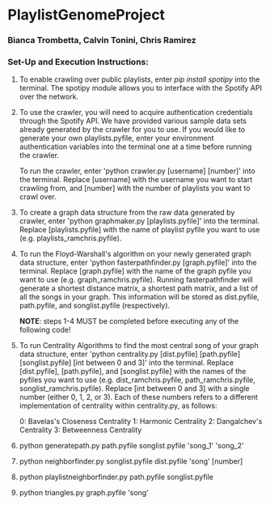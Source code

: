 # PlaylistGenomeProject
### Bianca Trombetta, Calvin Tonini, Chris Ramirez

### Set-Up and Execution Instructions:
1. To enable crawling over public playlists, enter _pip install spotipy_ into 
   the terminal. The spotipy module allows you to interface with the Spotify API 
   over the network.
   
2. To use the crawler, you will need to acquire authentication credentials 
   through the Spotify API. We have provided various sample data sets already
   generated by the crawler for you to use. If you would like to generate your 
   own playlists.pyfile, enter your environment authentication variables into 
   the terminal one at a time before running the crawler. 
   
   To run the crawler, enter 'python crawler.py [username] [number]' into the 
   terminal. Replace [username] with the username you want to start crawling 
   from, and [number] with the number of playlists you want to crawl over.

3. To create a graph data structure from the raw data generated by crawler, 
   enter 'python graphmaker.py [playlists.pyfile]' into the terminal. Replace
   [playlists.pyfile] with the name of playlist pyfile you want to use 
   (e.g. playlists\_ramchris.pyfile).

4. To run the Floyd-Warshall's algorithm on your newly generated graph data
   structure, enter 'python fasterpathfinder.py [graph.pyfile]' into the 
   terminal. Replace [graph.pyfile] with the name of the graph pyfile you want
   to use (e.g. graph\_ramchris.pyfile). Running fasterpathfinder will generate
   a shortest distance matrix, a shortest path matrix, and a list of all the 
   songs in your graph. This information will be stored as dist.pyfile, 
   path.pyfile, and songlist.pyfile (respectively).
   
   **NOTE**: steps 1-4 MUST be completed before executing any of the following 
   code!

5. To run Centrality Algorithms to find the most central song of your graph 
   data structure, enter 'python centrality.py [dist.pyfile] [path.pyfile] 
   [songlist.pyfile] [int between 0 and 3]' into the terminal. Replace 
   [dist.pyfile], [path.pyfile], and [songlist.pyfile] with the names of the 
   pyfiles you want to use (e.g. dist\_ramchris.pyfile, path\_ramchris.pyfile, 
   songlist\_ramchris.pyfile). Replace [int between 0 and 3] with a single 
   number (either 0, 1, 2, or 3). Each of these numbers refers to a different
   implementation of centrality within centrality.py, as follows:
   
   0: Bavelas's Closeness Centrality
   1: Harmonic Centrality
   2: Dangalchev's Centrality
   3: Betweenness Centrality

6. python generatepath.py path.pyfile songlist.pyfile 'song\_1' 'song\_2' 

7. python neighborfinder.py songlist.pyfile dist.pyfile 'song' [number]

8. python playlistneighborfinder.py path.pyfile songlist.pyfile

9. python triangles.py graph.pyfile 'song'